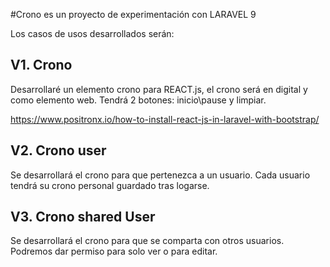 #Crono es un proyecto de experimentación con LARAVEL 9

Los casos de usos desarrollados serán:

## V1. Crono
Desarrollaré un elemento crono para REACT.js, el crono será en digital y como elemento web.
Tendrá 2 botones: inicio\pause y limpiar.

https://www.positronx.io/how-to-install-react-js-in-laravel-with-bootstrap/

## V2. Crono user
Se desarrollará el crono para que pertenezca a un usuario. Cada usuario tendrá su crono personal guardado tras logarse.

## V3. Crono shared User
Se desarrollará el crono para que se comparta con otros usuarios. Podremos dar permiso para solo ver o para editar.